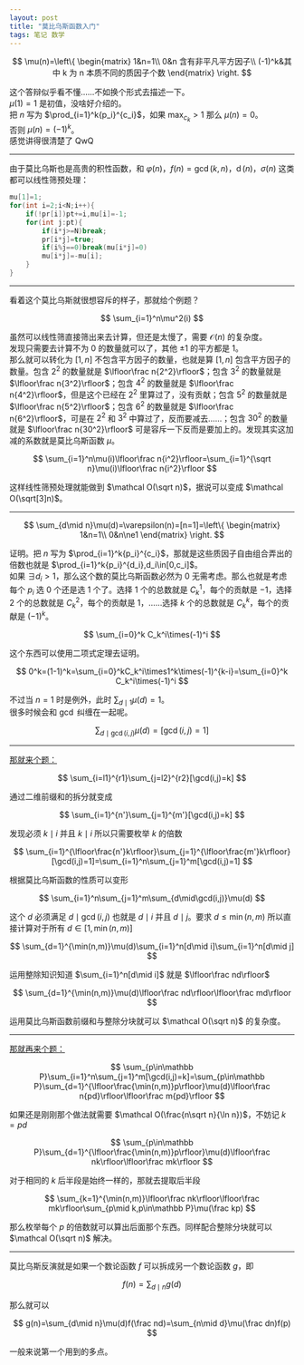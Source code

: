 ```yaml
---
layout: post
title: "莫比乌斯函数入门"
tags: 笔记 数学
---
```


$$
\mu(n)=\left\{
\begin{matrix}
1&n=1\\
0&n 含有非平凡平方因子\\
(-1)^k&其中 k 为 n 本质不同的质因子个数
\end{matrix}
\right.
$$

这个答辩似乎看不懂……不如换个形式去描述一下。  
$\mu(1)=1$ 是初值，没啥好介绍的。  
把 $n$ 写为 $\prod_{i=1}^k{p_i}^{c_i}$，如果 $\max_{c_k}>1$ 那么 $\mu(n)=0$。  
否则 $\mu(n)=(-1)^k$。  
感觉讲得很清楚了 QwQ

---
由于莫比乌斯也是高贵的积性函数，和 $\varphi(n)$，$f(n)=\gcd(k,n)$，$\operatorname{d}(n)$，$\sigma(n)$ 这类都可以线性筛预处理：
```cpp
mu[1]=1;
for(int i=2;i<N;i++){
	if(!pr[i])pt+=i,mu[i]=-1;
	for(int j:pt){
		if(i*j>=N)break;
		pr[i*j]=true;
		if(i%j==0)break(mu[i*j]=0)
		mu[i*j]=-mu[i];
	}
}
```
---
看着这个莫比乌斯就很想容斥的样子，那就给个例题？

$$
\sum_{i=1}^n\mu^2(i)
$$

虽然可以线性筛直接筛出来去计算，但还是太慢了，需要 $\mathcal O(n)$ 的复杂度。  
发现只需要去计算不为 $0$ 的数量就可以了，其他 $\pm1$ 的平方都是 $1$。  
那么就可以转化为 $[1,n]$ 不包含平方因子的数量，也就是算 $[1,n]$ 包含平方因子的数量。包含 $2^2$ 的数量就是 $\lfloor\frac n{2^2}\rfloor$；包含 $3^2$ 的数量就是 $\lfloor\frac n{3^2}\rfloor$；包含 $4^2$ 的数量就是 $\lfloor\frac n{4^2}\rfloor$，但是这个已经在 $2^2$ 里算过了，没有贡献；包含 $5^2$ 的数量就是 $\lfloor\frac n{5^2}\rfloor$；包含 $6^2$ 的数量就是 $\lfloor\frac n{6^2}\rfloor$，可是在 $2^2$ 和 $3^2$ 中算过了，反而要减去……；包含 $30^2$ 的数量就是 $\lfloor\frac n{30^2}\rfloor$ 可是容斥一下反而是要加上的。发现其实这加减的系数就是莫比乌斯函数 $\mu$。  

$$
\sum_{i=1}^n\mu(i)\lfloor\frac n{i^2}\rfloor=\sum_{i=1}^{\sqrt n}\mu(i)\lfloor\frac n{i^2}\rfloor
$$

这样线性筛预处理就能做到 $\mathcal O(\sqrt n)$，据说可以变成 $\mathcal O(\sqrt[3]n)$。

---

$$
\sum_{d\mid n}\mu(d)=\varepsilon(n)=[n=1]=\left\{
\begin{matrix}
1&n=1\\
0&n\ne1
\end{matrix}
\right.
$$

证明。把 $n$ 写为 $\prod_{i=1}^k{p_i}^{c_i}$，那就是这些质因子自由组合弄出的倍数也就是 $\prod_{i=1}^k{p_i}^{d_i},d_i\in[0,c_i]$。  
如果 $\exists d_i>1$，那么这个数的莫比乌斯函数必然为 $0$ 无需考虑。那么也就是考虑每个 $p_i$ 选 $0$ 个还是选 $1$ 个了。选择 $1$ 个的总数就是 $C_k^1$，每个的贡献是 $-1$，选择 $2$ 个的总数就是 $C_k^2$，每个的贡献是 $1$，……选择 $k$ 个的总数就是 $C_k^k$，每个的贡献是 $(-1)^k$。

$$
\sum_{i=0}^k C_k^i\times(-1)^i
$$

这个东西可以使用二项式定理去证明。

$$
0^k=(1-1)^k=\sum_{i=0}^kC_k^i\times1^k\times(-1)^{k-i}=\sum_{i=0}^k C_k^i\times(-1)^i
$$

不过当 $n=1$ 时是例外，此时 $\sum_{d\mid1}\mu(d)=1$。  
很多时候会和 $\gcd$ 纠缠在一起呢。

$$
\sum_{d\mid\gcd(i,j)}\mu(d)=[\gcd(i,j)=1]
$$

---
[那就来个题：](https://www.luogu.com.cn/problem/P2522)

$$
\sum_{i=l1}^{r1}\sum_{j=l2}^{r2}[\gcd(i,j)=k]
$$

通过二维前缀和的拆分就变成

$$
\sum_{i=1}^{n'}\sum_{j=1}^{m'}[\gcd(i,j)=k]
$$

发现必须 $k\mid i$ 并且 $k\mid i$ 所以只需要枚举 $k$ 的倍数

$$
\sum_{i=1}^{\lfloor\frac{n'}k\rfloor}\sum_{j=1}^{\lfloor\frac{m'}k\rfloor}[\gcd(i,j)=1]=\sum_{i=1}^n\sum_{j=1}^m[\gcd(i,j)=1]
$$

根据莫比乌斯函数的性质可以变形

$$
\sum_{i=1}^n\sum_{j=1}^m\sum_{d\mid\gcd(i,j)}\mu(d)
$$

这个 $d$ 必须满足 $d\mid\gcd(i,j)$ 也就是 $d\mid i$ 并且  $d\mid j$。要求 $d\le\min(n,m)$ 所以直接计算对于所有 $d\in[1,\min(n,m)]$

$$
\sum_{d=1}^{\min(n,m)}\mu(d)\sum_{i=1}^n[d\mid i]\sum_{i=1}^n[d\mid j]
$$

运用整除知识知道 $\sum_{i=1}^n[d\mid i]$ 就是 $\lfloor\frac nd\rfloor$

$$
\sum_{d=1}^{\min(n,m)}\mu(d)\lfloor\frac nd\rfloor\lfloor\frac md\rfloor
$$

运用莫比乌斯函数前缀和与整除分块就可以 $\mathcal O(\sqrt n)$ 的复杂度。

---
[那就再来个题：](https://www.luogu.com.cn/problem/P2257)

$$
\sum_{p\in\mathbb P}\sum_{i=1}^n\sum_{j=1}^m[\gcd(i,j)=k]=\sum_{p\in\mathbb P}\sum_{d=1}^{\lfloor\frac{\min(n,m)}p\rfloor}\mu(d)\lfloor\frac n{pd}\rfloor\lfloor\frac m{pd}\rfloor
$$

如果还是刚刚那个做法就需要 $\mathcal O(\frac{n\sqrt n}{\ln n})$，不妨记 $k=pd$

$$
\sum_{p\in\mathbb P}\sum_{d=1}^{\lfloor\frac{\min(n,m)}p\rfloor}\mu(d)\lfloor\frac nk\rfloor\lfloor\frac mk\rfloor
$$

对于相同的 $k$ 后半段是始终一样的，那就去提取后半段

$$
\sum_{k=1}^{\min(n,m)}\lfloor\frac nk\rfloor\lfloor\frac mk\rfloor\sum_{p\mid k,p\in\mathbb P}\mu(\frac kp)
$$

那么枚举每个 $p$ 的倍数就可以算出后面那个东西。同样配合整除分块就可以 $\mathcal O(\sqrt n)$ 解决。

---
莫比乌斯反演就是如果一个数论函数 $f$ 可以拆成另一个数论函数 $g$，即

$$
f(n)=\sum_{d\mid n}g(d)
$$

那么就可以

$$
g(n)=\sum_{d\mid n}\mu(d)f(\frac nd)=\sum_{n\mid d}\mu(\frac dn)f(p)
$$

一般来说第一个用到的多点。